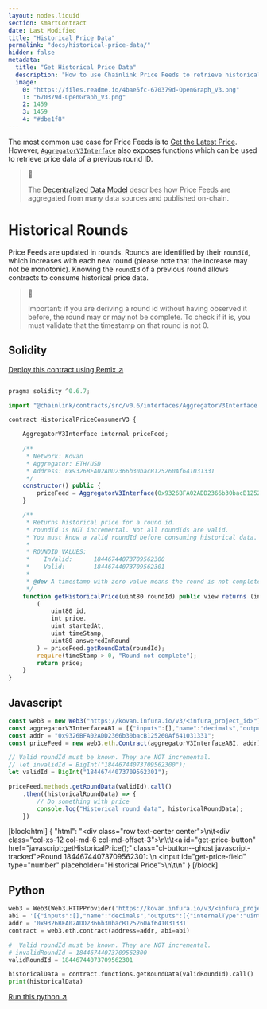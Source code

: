 ```yaml
---
layout: nodes.liquid
section: smartContract
date: Last Modified
title: "Historical Price Data"
permalink: "docs/historical-price-data/"
hidden: false
metadata: 
  title: "Get Historical Price Data"
  description: "How to use Chainlink Price Feeds to retrieve historical price data of ETH in your smart contracts."
  image: 
    0: "https://files.readme.io/4bae5fc-670379d-OpenGraph_V3.png"
    1: "670379d-OpenGraph_V3.png"
    2: 1459
    3: 1459
    4: "#dbe1f8"
---
```

The most common use case for Price Feeds is to [Get the Latest Price](../get-the-latest-price). However, <a href="https://github.com/smartcontractkit/chainlink/blob/master/evm-contracts/src/v0.6/interfaces/AggregatorV3Interface.sol" target="_blank" rel="noreferrer, noopener">`AggregatorV3Interface`</a> also exposes functions which can be used to retrieve price data of a previous round ID.

> 📘
>
> The [Decentralized Data Model](../architecture-decentralized-model) describes how Price Feeds are aggregated from many data sources and published on-chain.

# Historical Rounds

Price Feeds are updated in rounds. Rounds are identified by their `roundId`, which increases with each new round (please note that the increase may not be monotonic). Knowing the `roundId` of a previous round allows contracts to consume historical price data. 

> 🚧
> 
> Important: if you are deriving a round id without having observed it before, the round may or may not be complete. To check if it is, you must validate that the timestamp on that round is not 0.

## Solidity

<div class="row text-center center">
    <div class="col-xs-12 col-md-12">
    <a href="https://remix.ethereum.org/#version=soljson-v0.6.7+commit.b8d736ae.js&optimize=false&evmVersion=null&gist=e32b050a9a832beeee2ebb97a9d75abc" target="_blank" class="cl-button--ghost solidity-tracked">Deploy this contract using Remix ↗</a>
    </div>
</div>

```javascript Kovan

pragma solidity ^0.6.7;

import "@chainlink/contracts/src/v0.6/interfaces/AggregatorV3Interface.sol";

contract HistoricalPriceConsumerV3 {

    AggregatorV3Interface internal priceFeed;
    
    /**
     * Network: Kovan
     * Aggregator: ETH/USD
     * Address: 0x9326BFA02ADD2366b30bacB125260Af641031331
     */
    constructor() public {
        priceFeed = AggregatorV3Interface(0x9326BFA02ADD2366b30bacB125260Af641031331);
    }

    /**
     * Returns historical price for a round id.
     * roundId is NOT incremental. Not all roundIds are valid.
     * You must know a valid roundId before consuming historical data.
     *
     * ROUNDID VALUES:
     *    InValid:      18446744073709562300
     *    Valid:        18446744073709562301
     *    
     * @dev A timestamp with zero value means the round is not complete and should not be used.
     */
    function getHistoricalPrice(uint80 roundId) public view returns (int256) {
        (
            uint80 id, 
            int price,
            uint startedAt,
            uint timeStamp,
            uint80 answeredInRound
        ) = priceFeed.getRoundData(roundId);
        require(timeStamp > 0, "Round not complete");
        return price;
    }
}
```

## Javascript

```javascript Kovan
const web3 = new Web3("https://kovan.infura.io/v3/<infura_project_id>");
const aggregatorV3InterfaceABI = [{"inputs":[],"name":"decimals","outputs":[{"internalType":"uint8","name":"","type":"uint8"}],"stateMutability":"view","type":"function"},{"inputs":[],"name":"description","outputs":[{"internalType":"string","name":"","type":"string"}],"stateMutability":"view","type":"function"},{"inputs":[{"internalType":"uint80","name":"_roundId","type":"uint80"}],"name":"getRoundData","outputs":[{"internalType":"uint80","name":"roundId","type":"uint80"},{"internalType":"int256","name":"answer","type":"int256"},{"internalType":"uint256","name":"startedAt","type":"uint256"},{"internalType":"uint256","name":"updatedAt","type":"uint256"},{"internalType":"uint80","name":"answeredInRound","type":"uint80"}],"stateMutability":"view","type":"function"},{"inputs":[],"name":"latestRoundData","outputs":[{"internalType":"uint80","name":"roundId","type":"uint80"},{"internalType":"int256","name":"answer","type":"int256"},{"internalType":"uint256","name":"startedAt","type":"uint256"},{"internalType":"uint256","name":"updatedAt","type":"uint256"},{"internalType":"uint80","name":"answeredInRound","type":"uint80"}],"stateMutability":"view","type":"function"},{"inputs":[],"name":"version","outputs":[{"internalType":"uint256","name":"","type":"uint256"}],"stateMutability":"view","type":"function"}];
const addr = "0x9326BFA02ADD2366b30bacB125260Af641031331";
const priceFeed = new web3.eth.Contract(aggregatorV3InterfaceABI, addr);

// Valid roundId must be known. They are NOT incremental.
// let invalidId = BigInt("18446744073709562300");
let validId = BigInt("18446744073709562301");

priceFeed.methods.getRoundData(validId).call()
    .then((historicalRoundData) => {
        // Do something with price
        console.log("Historical round data", historicalRoundData);
    })
```
[block:html]
{
  "html": "<div class=\"row text-center center\">\n\t<div class=\"col-xs-12 col-md-6 col-md-offset-3\">\n\t\t<a id=\"get-price-button\" href=\"javascript:getHistoricalPrice();\" class=\"cl-button--ghost javascript-tracked\">Round 18446744073709562301: </a>\n    <input id=\"get-price-field\" type=\"number\" placeholder=\"Historical Price\"></input>\n\t</div>\n</div>"
}
[/block]
## Python

```python Kovan
web3 = Web3(Web3.HTTPProvider('https://kovan.infura.io/v3/<infura_project_id>'))
abi = '[{"inputs":[],"name":"decimals","outputs":[{"internalType":"uint8","name":"","type":"uint8"}],"stateMutability":"view","type":"function"},{"inputs":[],"name":"description","outputs":[{"internalType":"string","name":"","type":"string"}],"stateMutability":"view","type":"function"},{"inputs":[{"internalType":"uint80","name":"_roundId","type":"uint80"}],"name":"getRoundData","outputs":[{"internalType":"uint80","name":"roundId","type":"uint80"},{"internalType":"int256","name":"answer","type":"int256"},{"internalType":"uint256","name":"startedAt","type":"uint256"},{"internalType":"uint256","name":"updatedAt","type":"uint256"},{"internalType":"uint80","name":"answeredInRound","type":"uint80"}],"stateMutability":"view","type":"function"},{"inputs":[],"name":"latestRoundData","outputs":[{"internalType":"uint80","name":"roundId","type":"uint80"},{"internalType":"int256","name":"answer","type":"int256"},{"internalType":"uint256","name":"startedAt","type":"uint256"},{"internalType":"uint256","name":"updatedAt","type":"uint256"},{"internalType":"uint80","name":"answeredInRound","type":"uint80"}],"stateMutability":"view","type":"function"},{"inputs":[],"name":"version","outputs":[{"internalType":"uint256","name":"","type":"uint256"}],"stateMutability":"view","type":"function"}]'
addr = '0x9326BFA02ADD2366b30bacB125260Af641031331'
contract = web3.eth.contract(address=addr, abi=abi)

#  Valid roundId must be known. They are NOT incremental.
# invalidRoundId = 18446744073709562300
validRoundId = 18446744073709562301

historicalData = contract.functions.getRoundData(validRoundId).call()
print(historicalData)
```

<div class="row text-center center">
<div class="col-xs-12 col-md-6 col-md-offset-3">
<a href="https://repl.it/@alexroan/GetHistoricalPriceWeb3PY" target="_blank" class="cl-button--ghost python-tracked">Run this python ↗</a>
</div>
</div>